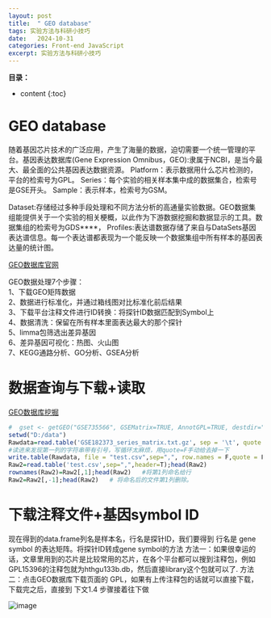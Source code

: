 ```yaml
---
layout: post
title:  " GEO database"
tags: 实验方法与科研小技巧
date:   2024-10-31
categories: Front-end JavaScript
excerpt: 实验方法与科研小技巧
---
```


**目录：**

* content
{:toc}

# GEO database

随着基因芯片技术的广泛应用，产生了海量的数据，迫切需要一个统一管理的平台。基因表达数据库(Gene Expression Omnibus，GEO):隶属于NCBI，是当今最大、最全面的公共基因表达数据资源。
Platform：表示数据用什么芯片检测的，平台的检索号为GPL。
Series：每个实验的相关样本集中成的数据集合，检索号是GSE开头。
Sample：表示样本，检索号为GSM。

Dataset:存储经过多种手段处理和不同方法分析的高通量实验数据。GEO数据集组能提供关于一个实验的相关梗概，以此作为下游数据挖掘和数据显示的工具。数据集组的检索号为GDS****，
Profiles:表达谱数据存储了来自与DataSets基因表达谱信息。每一个表达谱都表现为一个能反映一个数据集组中所有样本的基因表达量的统计图。

[GEO数据库官网](https://www.ncbi.nlm.nih.gov/geo/)


GEO数据处理7个步骤：<br>
1、下载GEO矩阵数据 <br>
2、数据进行标准化，并通过箱线图对比标准化前后结果 <br>
3、下载平台注释文件进行ID转换：将探针ID数据匹配到Symbol上 <br>
4、数据清洗：保留在所有样本里面表达最大的那个探针 <br>
5、limma包筛选出差异基因 <br>
6、差异基因可视化：热图、火山图 <br>
7、KEGG通路分析、GO分析、GSEA分析 <br>




# 数据查询与下载+读取

[GEO数据库挖掘](https://mp.weixin.qq.com/s/XynaAMHKjuejixXxxVB7Vw)

```R
#  gset <- getGEO("GSE735566", GSEMatrix=TRUE, AnnotGPL=TRUE, destdir=".")
setwd("D:/data")
Rawdata=read.table('GSE182373_series_matrix.txt.gz', sep = '\t', quote ="", fill = T, comment.char = "!", header = T);head(Rawdata)
#读进来发现第一列的字符串带有引号，写循环太麻烦，用quote=F手动给去掉一下
write.table(Rawdata, file = "test.csv",sep=",", row.names = F,quote = F)
Raw2=read.table('test.csv',sep=",",header=T);head(Raw2)
rownames(Raw2)=Raw2[,1];head(Raw2)   #将第1列命名给行
Raw2=Raw2[,-1];head(Raw2)   # 将命名后的文件第1列删除。
```

# 下载注释文件+基因symbol ID

现在得到的data.frame列名是样本名，行名是探针ID，我们要得到 行名是 gene symbol 的表达矩阵。将探针ID转成gene symbol的方法
方法一：如果很幸运的话，文章里用到的芯片是比较常用的芯片，在各个平台都可以搜到注释包，例如GPL15396的注释包就为hthgu133b.db，然后直接library这个包就可以了.
方法二：点击GEO数据库下载页面的 GPL，如果有上传注释包的话就可以直接下载，下载完之后，直接到 下文1.4 步骤接着往下做

![image](https://github.com/user-attachments/assets/cbe20ef0-5892-40fe-a6d6-1a01cb252855)


```R




```








